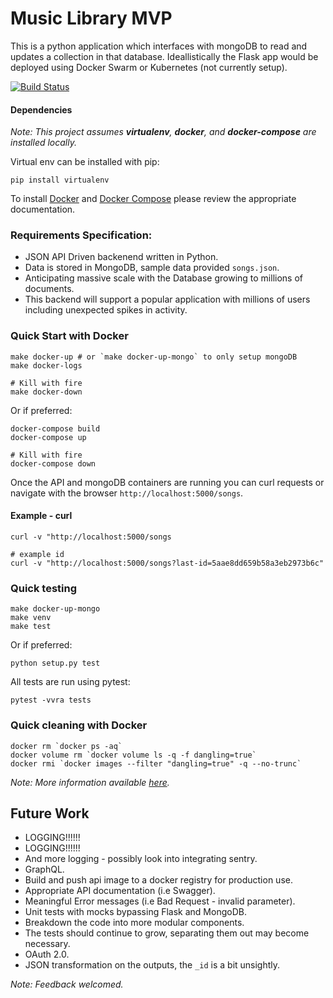 # Music Library MVP
This is a python application which interfaces with mongoDB to read and updates a collection in that database.
Ideallistically the Flask app would be deployed using Docker Swarm or Kubernetes (not currently setup).

[![Build Status](https://travis-ci.org/rixka/music-library-mvp.svg?branch=master)](https://travis-ci.org/rixka/music-library-mvp)

#### Dependencies

_Note: This project assumes **virtualenv**, **docker**, and **docker-compose** are installed locally._

Virtual env can be installed with pip:
```
pip install virtualenv
```

To install [Docker](https://docs.docker.com/install) and [Docker Compose](https://docs.docker.com/compose/install/) please review the appropriate documentation.


### Requirements Specification:
- JSON API Driven backenend written in Python.
- Data is stored in MongoDB, sample data provided `songs.json`.
- Anticipating massive scale with the Database growing to millions of documents.
- This backend will support a popular application with millions of users including unexpected spikes in activity.


### Quick Start with Docker

```shell
make docker-up # or `make docker-up-mongo` to only setup mongoDB
make docker-logs

# Kill with fire
make docker-down
```

Or if preferred:
```shell
docker-compose build
docker-compose up

# Kill with fire
docker-compose down
```

Once the API and mongoDB containers are running you can curl requests or navigate with the browser `http://localhost:5000/songs`.

#### Example - curl
```
curl -v "http://localhost:5000/songs

# example id
curl -v "http://localhost:5000/songs?last-id=5aae8dd659b58a3eb2973b6c"
```


### Quick testing
```shell
make docker-up-mongo
make venv
make test
```

Or if preferred:
```shell
python setup.py test
```

All tests are run using pytest:
```shell
pytest -vvra tests
```

### Quick cleaning with Docker
```shell
docker rm `docker ps -aq`
docker volume rm `docker volume ls -q -f dangling=true`
docker rmi `docker images --filter "dangling=true" -q --no-trunc`
```

_Note: More information available [here](https://gist.github.com/bastman/5b57ddb3c11942094f8d0a97d461b430)._


## Future Work

* LOGGING!!!!!!
* LOGGING!!!!!!
* And more logging - possibly look into integrating sentry.
* GraphQL.
* Build and push api image to a docker registry for production use.
* Appropriate API documentation (i.e Swagger).
* Meaningful Error messages (i.e Bad Request - invalid parameter).
* Unit tests with mocks bypassing Flask and MongoDB.
* Breakdown the code into more modular components.
* The tests should continue to grow, separating them out may become necessary.
* OAuth 2.0.
* JSON transformation on the outputs, the `_id` is a bit unsightly.

_Note: Feedback welcomed._
